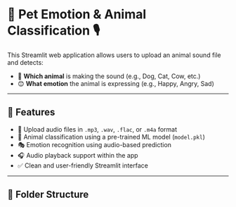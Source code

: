 # 🐾 Pet Emotion & Animal Classification 🎙️

This Streamlit web application allows users to upload an animal sound file and detects:
- 🎯 **Which animal** is making the sound (e.g., Dog, Cat, Cow, etc.)
- 😊 **What emotion** the animal is expressing (e.g., Happy, Angry, Sad)

---

## 🚀 Features

- 📁 Upload audio files in `.mp3`, `.wav`, `.flac`, or `.m4a` format
- 🧠 Animal classification using a pre-trained ML model (`model.pkl`)
- 🎭 Emotion recognition using audio-based prediction
- 🎧 Audio playback support within the app
- ✅ Clean and user-friendly Streamlit interface

---

## 📁 Folder Structure

